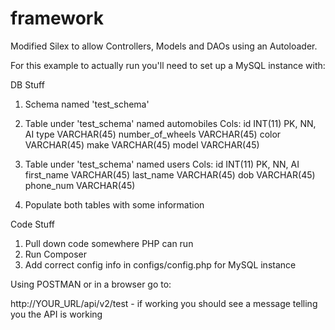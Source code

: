 # framework
Modified Silex to allow Controllers, Models and DAOs using an Autoloader.

For this example to actually run you'll need to set up a MySQL instance with:

DB Stuff

1) Schema named 'test_schema'
2) Table under 'test_schema' named automobiles
	Cols:
		id INT(11) PK, NN, AI
		type VARCHAR(45)
		number_of_wheels VARCHAR(45)
		color VARCHAR(45)
		make VARCHAR(45)
		model VARCHAR(45)

3) Table under 'test_schema' named users
	Cols:
		id INT(11) PK, NN, AI
		first_name VARCHAR(45)
		last_name VARCHAR(45)
		dob VARCHAR(45)
		phone_num VARCHAR(45)

4) Populate both tables with some information

Code Stuff

1) Pull down code somewhere PHP can run
2) Run Composer
3) Add correct config info in configs/config.php for MySQL instance


Using POSTMAN or in a browser go to:

http://YOUR_URL/api/v2/test
	- if working you should see a message telling you the API is working